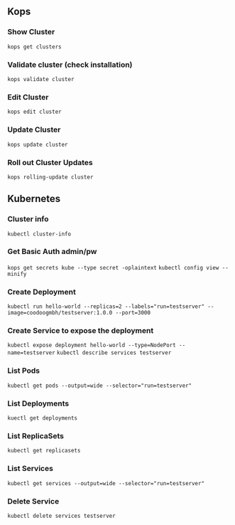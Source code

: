 ## Kops

### Show Cluster
```kops get clusters```
### Validate cluster (check installation)
```kops validate cluster```
### Edit Cluster
```kops edit cluster```
### Update Cluster
```kops update cluster```
### Roll out Cluster Updates
```kops rolling-update cluster```


## Kubernetes

### Cluster info
```kubectl cluster-info```

### Get Basic Auth admin/pw
```kops get secrets kube --type secret -oplaintext```
```kubectl config view --minify```

### Create Deployment
```kubectl run hello-world --replicas=2 --labels="run=testserver" --image=coodoogmbh/testserver:1.0.0 --port=3000```
### Create Service to expose the deployment
```kubectl expose deployment hello-world --type=NodePort --name=testserver```
```kubectl describe services testserver```
### List Pods
```kubectl get pods --output=wide --selector="run=testserver"```
### List Deployments
```kuectl get deployments```
### List ReplicaSets
```kubectl get replicasets```
### List Services
```kubectl get services --output=wide --selector="run=testserver"```
### Delete Service
```kubectl delete services testserver```